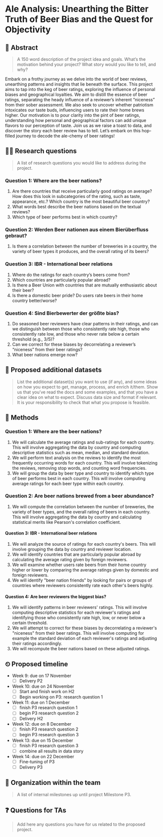# Ale Analysis: Unearthing the Bitter Truth of Beer Bias and the Quest for Objectivity

## 📓 Abstract
> A 150 word description of the project idea and goals. What’s the motivation behind your project? What story would you like to tell, and why?

Embark on a frothy journey as we delve into the world of beer reviews, unearthing patterns and insights that lie beneath the surface. This project aims to tap into the keg of beer ratings, exploring the influence of personal biases and geographical loyalties. We aim to distill the essence of beer ratings, separating the heady influence of a reviewer’s inherent “niceness” from their sober assessment. We also seek to uncover whether patriotism intoxicates our taste buds, influencing users to rate their home brews higher. Our motivation is to pour clarity into the pint of beer ratings, understanding how personal and geographical factors can add unique flavors to our perception of taste. Join us as we raise a toast to data, and discover the story each beer review has to tell. Let’s embark on this hop-filled journey to decode the ale-chemy of beer ratings!

## 👩‍🔬 Research questions
> A list of research questions you would like to address during the project.


### Question 1: Where are the beer nations?
1. Are there countries that receive particularly good ratings on average? How does this look in subcategories of the rating, such as taste, appearance, etc.? Which country is the most beautiful beer country?
2. What words best describe the beer nations based on the textual reviews?
3. Which type of beer performs best in which country?

### Question 2: Werden Beer nationen aus einem Bierüberfluss gebraut?
1. Is there a correlation between the number of breweries in a country, the variety of beer types it produces, and the overall rating of its beers?

### Question 3: IBR - International beer relations
1. Where do the ratings for each country’s beers come from?
2. Which countries are particularly popular abroad?
4. Is there a Beer Union with countries that are mutually enthusiastic about their beer?
3. Is there a domestic beer pride? Do users rate beers in their home country better/worse?

### Question 4: Sind Bierbewerter der größte bias?
1. Do seasoned beer reviewers have clear patterns in their ratings, and can we distinguish between those who consistently rate high, those who consistently rate low, and those who never rate below a certain threshold (e.g., 3/5)?
2. Can we correct for these biases by decorrelating a reviewer’s “niceness” from their beer ratings?
3. What beer nations emerge now?


## 💾 Proposed additional datasets
> List the additional dataset(s) you want to use (if any), and some ideas on how you expect to get, manage, process, and enrich it/them. Show us that you’ve read the docs and some examples, and that you have a clear idea on what to expect. Discuss data size and format if relevant. It is your responsibility to check that what you propose is feasible.

## 👾 Methods

### Question 1: Where are the beer nations?
1. We will calculate the average ratings and sub-ratings for each country. This will involve aggregating the data by country and computing descriptive statistics such as mean, median, and standard deviation.
2. We will perform text analysis on the reviews to identify the most frequently occurring words for each country. This will involve tokenizing the reviews, removing stop words, and counting word frequencies.
3. We will group the data by beer type and country to identify which type of beer performs best in each country. This will involve computing average ratings for each beer type within each country.

### Question 2: Are beer nations brewed from a beer abundance?
1. We will compute the correlation between the number of breweries, the variety of beer types, and the overall rating of beers in each country. This will involve aggregating the data by country and calculating statistical merits like Pearson's correlation coefficient.

#### Question 3: IBR - International beer relations
1. We will analyze the source of ratings for each country's beers. This will involve grouping the data by country and reviewer location.
2. We will identify countries that are particularly popular abroad by calculating the average rating given by foreign reviewers.
3. We will examine whether users rate beers from their home country higher or lower by comparing the average ratings given by domestic and foreign reviewers.
4. We will identify "beer nation friends" by looking for pairs or groups of countries where reviewers consistently rate each other's beers highly.

#### Question 4: Are beer reviewers the biggest bias?
1. We will identify patterns in beer reviewers' ratings. This will involve computing descriptive statistics for each reviewer's ratings and identifying those who consistently rate high, low, or never below a certain threshold.
2. We will attempt to correct for these biases by decorrelating a reviewer's "niceness" from their beer ratings. This will involve computing for example the standard deviation of each reviewer's ratings and adjusting their ratings accordingly.
3. We will recompute the beer nations based on these adjusted ratings.


## ⏲ Proposed timeline

 - Week 9: due on 17 November
	 - [ ] Delivery P2
 - Week 10: due on 24 November
	 - [ ] Start and finish work on H2
	 - [ ] Begin working on P3: research question 1
 - Week 11: due on 1 December
	 - [ ] finish P3 research question 1
	 - [ ] begin P3 research question 2
	 - [ ] Delivery H2
 - Week 12: due on 8 December
	 - [ ] finish P3 research question 2
	 - [ ] begin P3 research question 3
 - Week 13: due on 15 December
	 - [ ] finish P3 research question 3
	 - [ ] combine all results in data story
 - Week 14: due on 22 December 
	 - [ ] Fine-tuning of P3
	 - [ ] Delivery P3

## 🤪 Organization within the team
> A list of internal milestones up until project Milestone P3.

## ❓ Questions for TAs
> Add here any questions you have for us related to the proposed project.